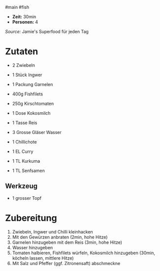 #main #fish
* **Zeit:**  30min
* **Personen:** 4

*Source:* Jamie's Superfood für jeden Tag

# Zutaten
* 2 Zwiebeln
* 1 Stück Ingwer
* 1 Packung Garnelen
* 400g Fishfilets 
* 250g Kirschtomaten
* 1 Dose Kokosmilch
* 1 Tasse Reis
* 3 Grosse Gläser Wasser

* 1 Chillichote
* 1 EL Curry
* 1 TL Kurkuma
* 1 TL Senfsamen

## Werkzeug
* 1 grosser Topf

# Zubereitung
1. Zwiebeln, Ingwer und Chilli kleinhacken
2. Mit den Gewürzen anbraten (2min, hohe Hitze)
3. Garnelen hinzugeben mit dem Reis (3min, hohe Hitze)
4. Wasser hinzugeben 
5. Tomaten halbieren, Fishfilets würfeln, Kokosmilch hinzugeben (30min, köcheln lassen, mittlere Hitze)
6. Mit Salz und Pfeffer (ggf. Zitronensaft) abschmeckne